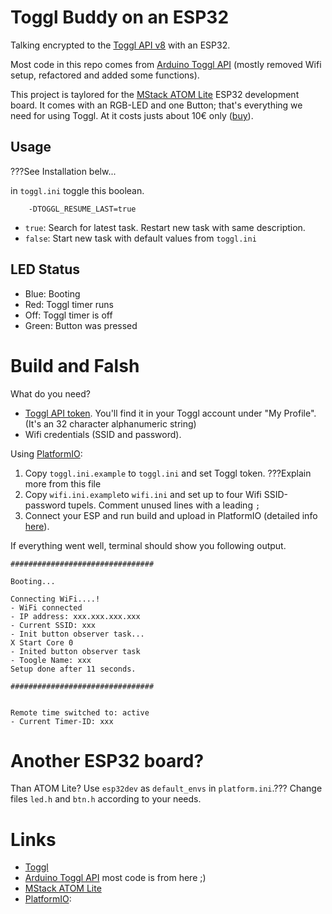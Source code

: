 # Toggl Buddy on an ESP32

Talking encrypted to the [Toggl API v8](https://github.com/toggl/toggl_api_docs) with an ESP32.

Most code in this repo comes from [Arduino Toggl API](https://github.com/JoeyStrandnes/Arduino-Toggl-API) (mostly removed Wifi setup, refactored and added some functions).

This project is taylored for the [MStack ATOM Lite](https://docs.m5stack.com/en/core/atom_lite) ESP32 development board.
It comes with an RGB-LED and one Button; that's everything we need for using Toggl.
At it costs justs about 10€ only ([buy](https://shop.m5stack.com/collections/m5-controllers/products/atom-lite-esp32-development-kit)).

## Usage
???See Installation belw...

in `toggl.ini` toggle this boolean.
```
	-DTOGGL_RESUME_LAST=true
```
- `true`: Search for latest task. Restart new task with same description.
- `false`: Start new task with default values from `toggl.ini`

## LED Status

- Blue: Booting
- Red: Toggl timer runs
- Off: Toggl timer is off
- Green: Button was pressed
 
# Build and Falsh

What do you need?
- [Toggl API token](https://github.com/toggl/toggl_api_docs#api-token). 
    You'll find it in your Toggl account under "My Profile".
    (It's an 32 character alphanumeric string)
- Wifi credentials (SSID and password).

Using [PlatformIO](https://platformio.org):
1. Copy `toggl.ini.example` to `toggl.ini` and set Toggl token.
???Explain more from this file
2. Copy `wifi.ini.example`to `wifi.ini` and set up to four Wifi SSID-password tupels.
    Comment unused lines with a leading `;` 
3. Connect your ESP and run build and upload in PlatformIO (detailed info [here](https://docs.platformio.org/en/stable/integration/ide/vscode.html#setting-up-the-project)).

If everything went well, terminal should show you following output.
```
################################

Booting...

Connecting WiFi....!
- WiFi connected
- IP address: xxx.xxx.xxx.xxx
- Current SSID: xxx
- Init button observer task...
X Start Core 0
- Inited button observer task
- Toogle Name: xxx
Setup done after 11 seconds.

################################


Remote time switched to: active 
- Current Timer-ID: xxx 
```

# Another ESP32 board?

Than ATOM Lite?
Use `esp32dev` as `default_envs`  in `platform.ini`.???
Change files `led.h` and `btn.h` according to your needs.

# Links
- [Toggl](https://toggl.com)
- [Arduino Toggl API](https://github.com/JoeyStrandnes/Arduino-Toggl-API) most code is from here ;)
- [MStack ATOM Lite](https://docs.m5stack.com/en/core/atom_lite)
- [PlatformIO](https://platformio.org):